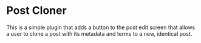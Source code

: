 # Post Cloner

This is a simple plugin that adds a button to the post edit screen that allows a user to clone a post with its metadata and terms to a new, identical post.
